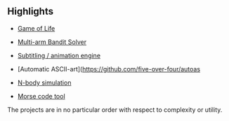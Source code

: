 ## Highlights

* [Game of Life](https://github.com/five-over-four/gameoflife)

* [Multi-arm Bandit Solver](https://github.com/five-over-four/multi-arm-bandit-solver)

* [Subtitling / animation engine](https://github.com/five-over-four/subtitler)

* [Automatic ASCII-art](https://github.com/five-over-four/autoas

* [N-body simulation](https://github.com/five-over-four/n-body-pygame)

* [Morse code tool](https://github.com/five-over-four/morsecode)

The projects are in no particular order with respect to complexity or utility.
